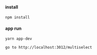 #### install ####
`npm install`

#### app run ####
`yarn app-dev`

`go to http://localhost:3012/multiselect`

